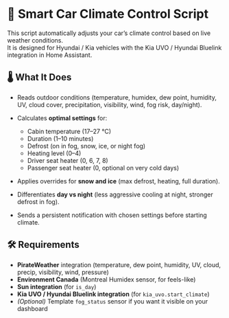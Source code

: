 # 🚗 Smart Car Climate Control Script

This script automatically adjusts your car’s climate control based on live weather conditions.  
It is designed for Hyundai / Kia vehicles with the Kia UVO / Hyundai Bluelink integration in Home Assistant.

## 🌡️ What It Does
- Reads outdoor conditions (temperature, humidex, dew point, humidity, UV, cloud cover, precipitation, visibility, wind, fog risk, day/night).  
- Calculates **optimal settings** for:
  - Cabin temperature (17–27 °C)
  - Duration (1–10 minutes)
  - Defrost (on in fog, snow, ice, or night fog)
  - Heating level (0–4)
  - Driver seat heater (0, 6, 7, 8)
  - Passenger seat heater (0, optional on very cold days)

- Applies overrides for **snow and ice** (max defrost, heating, full duration).  
- Differentiates **day vs night** (less aggressive cooling at night, stronger defrost in fog).  
- Sends a persistent notification with chosen settings before starting climate.  

## 🛠️ Requirements
- **PirateWeather** integration (temperature, dew point, humidity, UV, cloud, precip, visibility, wind, pressure)  
- **Environment Canada** (Montreal Humidex sensor, for feels-like)  
- **Sun integration** (for `is_day`)  
- **Kia UVO / Hyundai Bluelink integration** (for `kia_uvo.start_climate`)  
- *(Optional)* Template `fog_status` sensor if you want it visible on your dashboard
